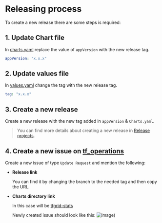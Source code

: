 # Releasing process

To create a new release there are some steps is required:

## 1. **Update Chart file**

In [charts.yaml](../tfgrid-stats/Chart.yaml) replace the value of `appVersion` with the new release tag.

  ````yaml
  appVersion: "x.x.x"
  ````

## 2. **Update values file**

In [values.yaml](../tfgrid-stats/values.yaml) change the tag with the new release tag.

  ````yaml
  tag: "x.x.x"
  ````

## 3. **Create a new release**

  Create a new release with the new tag added in `appVersion` & `Charts.yaml`.
  
  > You can find more details about creating a new release in [Release projects](https://docs.github.com/en/repositories/releasing-projects-on-github/managing-releases-in-a-repository#creating-a-release).
  
## 4. **Create a new issue on [tf_operations](https://github.com/threefoldtech/tf_operations)**

  Create a new issue of type `Update Request` and mention the following:

- **Release link**
  
    You can find it by changing the branch to the needed tag and then copy the URL.
- **Charts directory link**
  
    In this case will be [tfgrid-stats](../tfgrid-stats/)

  Newly created issue should look like this:
  ![image](https://user-images.githubusercontent.com/40770501/211298715-a3b6882e-1251-4eb3-b3e3-26254b680137.png))
